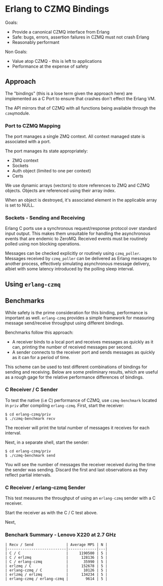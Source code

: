 # Erlang to CZMQ Bindings

Goals:

- Provide a canonical CZMQ interface from Erlang
- Safe: bugs, errors, assertion failures in CZMQ must not crash Erlang
- Reasonably performant

Non Goals:

- Value atop CZMQ - this is left to applications
- Performance at the expense of safety

## Approach

The "bindings" (this is a lose term given the approach here) are
implemented as a C Port to ensure that crashes don't effect the Erlang VM.

The API mirrors that of CZMQ with all functions being available through the
`czmq`module.

### Port to CZMQ Mapping

The port manages a single ZMQ context. All context managed state is associated
with a port.

The port manages its state appropriately:

- ZMQ context
- Sockets
- Auth object (limited to one per context)
- Certs

We use dynamic arrays (vectors) to store references to ZMQ and CZMQ
objects. Objects are referenced using their array index.

When an object is destroyed, it's associated element in the applicable array is
set to NULL.

### Sockets - Sending and Receiving

Erlang C ports use a synchronous request/response protocol over standard input
output. This makes them unsuitable for handling the asynchronous events that
are endemic to ZeroMQ. Received events must be routinely polled using non
blocking operations.

Messages can be checked explicitly or routinely using `czmq_poller`. Messages
received by `czmq_poller` can be delivered as Erlang messages to another
process, effectively simulating asynchronous message delivery, albiet with some
latency introduced by the polling sleep interval.

## Using `erlang-czmq`

## Benchmarks

While safety is the prime consideration for this binding, performance is
important as well. `erlang-czmq` provides a simple framework for measuring
message send/receive throughput using different bindings.

Benchmarks follow this approach:

- A receiver binds to a local port and receives messages as quickly as it can,
  printing the number of received messages per second.
- A sender connects to the receiver port and sends messages as quickly as it
  can for a period of time.

This scheme can be used to test different combinations of bindings for sending
and receiving. Below are some preliminary results, which are useful as a rough
gage for the relative performance differences of bindings.

### C Receiver / C Sender

To test the native (i.e C) performance of CZMQ, use `czmq-benchmark` located in
`priv` after compiling `erlang-czmq`. First, start the receiver:

    $ cd erlang-czmq/priv
    $ ./czmq-benchmark recv

The receiver will print the total number of messages it receives for each
interval.

Next, in a separate shell, start the sender:

    $ cd erlang-czmq/priv
	$ ./czmq-benchmark send

You will see the number of messages the receiver received during the time the
sender was sending. Discard the first and last observations as they reflect
partial intervals.

### C Receiver / erlang-czmq Sender

This test measures the throughput of using an `erlang-czmq` sender with a C
receiver.

Start the receiver as with the C / C test above.

Next,

### Benchark Summary - Lenovo X220 at 2.7 GHz

    | Recv / Send               | Average MPS | N |
	|---------------------------|-------------|---|
    | C / C                     |     1190500 | 5 |
    | C / erlzmq                |      128136 | 5 |
	| C / erlang-czmq           |       35990 | 5 |
	| erlzmq / C                |      152678 | 5 |
	| erlang-czmq / C           |       10126 | 5 |
	| erlzmq / erlzmq           |      134234 | 5 |
	| erlang-czmq / erlang-czmq |        9614 | 5 |
